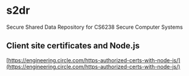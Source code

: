 # s2dr
Secure Shared Data Repository for CS6238 Secure Computer Systems

## Client site certificates and Node.js

[https://engineering.circle.com/https-authorized-certs-with-node-js/](https://engineering.circle.com/https-authorized-certs-with-node-js/)

